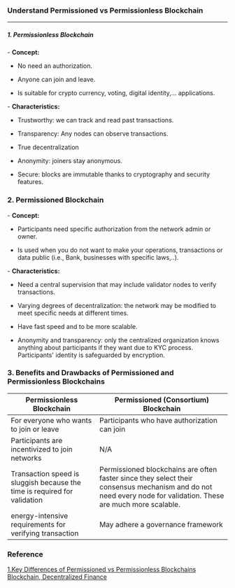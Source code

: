 ### Understand Permissioned vs Permissionless Blockchain

___

##### 1. Permissionless Blockchain

\- **Concept:**

+ No need an authorization.

+ Anyone can join and leave. 

+ Is suitable for crypto currency, voting, digital identity,... applications. 

\- **Characteristics:**

+ Trustworthy: we can track and read past transactions. 

+ Transparency: Any nodes can observe transactions.

+ True decentralization

+ Anonymity: joiners stay anonymous.

+ Secure: blocks are immutable thanks to cryptography and security features. 

### 2. Permissioned Blockchain

\- **Concept:**

+ Participants need specific authorization from the network admin or owner. 

+ Is used when you do not want to make your operations, transactions or data public (i.e., Bank, businesses with specific laws,..).

\- **Characteristics:**

+ Need a central supervision that may include validator nodes to verify transactions.

+ Varying degrees of decentralization:  the network may be modified to meet specific needs at different times.

+ Have fast speed and to be more scalable.

+ Anonymity and transparency: only the centralized organization knows anything about participants if they want due to KYC process. Participants' identity is safeguarded by encryption. 

### 3. Benefits and Drawbacks of Permissioned and Permissionless Blockchains

|Permissionless Blockchain|Permissioned (Consortium) Blockchain|
|---|---|
|For everyone who wants to join or leave|Participants who have authorization can join|
|Participants are incentivized to join networks|N/A|
|Transaction speed is sluggish because the time is required for validation|Permissioned blockchains are often faster since they select their consensus mechanism and do not need every node for validation. These are much more scalable.|
|energy-intensive requirements for verifying transaction|May adhere a governance framework|
### Reference

[1.Key Differences of Permissioned vs Permissionless Blockchains
Blockchain, Decentralized Finance](https://www.solulab.com/permissionless-blockchain-vs-permissioned-blockchain/#:~:text=Permissioned%20blockchains%20are%20often%20faster,adhere%20to%20a%20governance%20framework.)